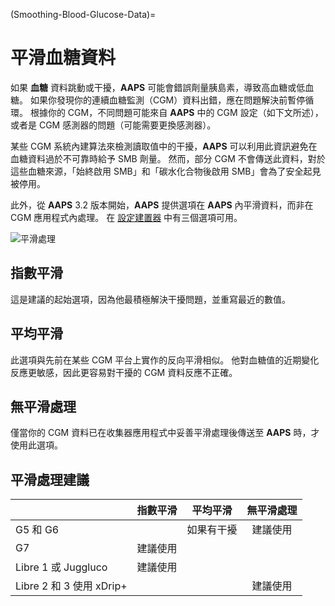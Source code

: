 (Smoothing-Blood-Glucose-Data)=

# 平滑血糖資料

如果 **血糖** 資料跳動或干擾，**AAPS** 可能會錯誤劑量胰島素，導致高血糖或低血糖。 如果你發現你的連續血糖監測（CGM）資料出錯，應在問題解決前暫停循環。 根據你的 CGM，不同問題可能來自 **AAPS** 中的 CGM 設定（如下文所述），或者是 CGM 感測器的問題（可能需要更換感測器）。

某些 CGM 系統內建算法來檢測讀取值中的干擾，**AAPS** 可以利用此資訊避免在血糖資料過於不可靠時給予 SMB 劑量。 然而，部分 CGM 不會傳送此資料，對於這些血糖來源，「始終啟用 SMB」和「碳水化合物後啟用 SMB」會為了安全起見被停用。

此外，從 **AAPS** 3.2 版本開始，**AAPS** 提供選項在 **AAPS** 內平滑資料，而非在 CGM 應用程式內處理。 在 [設定建置器](../Configuration/Config-Builder.md) 中有三個選項可用。

![平滑處理](../images/ConfBuild_Smoothing.png)

## 指數平滑

這是建議的起始選項，因為他最積極解決干擾問題，並重寫最近的數值。

## 平均平滑

此選項與先前在某些 CGM 平台上實作的反向平滑相似。 他對血糖值的近期變化反應更敏感，因此更容易對干擾的 CGM 資料反應不正確。

## 無平滑處理

僅當你的 CGM 資料已在收集器應用程式中妥善平滑處理後傳送至 **AAPS** 時，才使用此選項。

## 平滑處理建議

|                       | 指數平滑 |  平均平滑 | 無平滑處理 |
| --------------------- | :--: | :---: | :---: |
| G5 和 G6               |      | 如果有干擾 |  建議使用 |
| G7                    | 建議使用 |       |       |
| Libre 1 或 Juggluco    | 建議使用 |       |       |
| Libre 2 和 3 使用 xDrip+ |      |       |  建議使用 |
